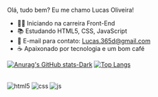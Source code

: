 Olá, tudo bem? Eu me chamo Lucas Oliveira! 

- 🧑‍💻 Iniciando na carreira Front-End
- 📚 Estudando HTML5, CSS, JavaScript
- 📧 E-mail para contato: Lucas.365d@gmail.com 
- ☕ Apaixonado por tecnologia e um bom café 

[![Anurag's GitHub stats-Dark](https://github-readme-stats.vercel.app/api?username=Lucas-OSousa&show_icons=true&theme=dark#gh-dark-mode-only)](https://github.com/Lucas-OSousa/github-readme-stats#gh-dark-mode-only)
[![Top Langs](https://github-readme-stats.vercel.app/api/top-langs/?username=Lucas-OSousa&hide_progress=true&theme=dark#gh-dark-mode-only)](https://github.com/Lucas-OSousa/github-readme-stats)


<div style="display: inline_block"><br>
<div style="display: inline_block">
  <img align="center" alt="html5" src="https://img.shields.io/badge/HTML5-E34F26?style=for-the-badge&logo=html5&logoColor=white" />
  <img align="center" alt="css" src="https://img.shields.io/badge/CSS3-1572B6?style=for-the-badge&logo=css3&logoColor=white" />
  <img align="center" alt="js" src="https://img.shields.io/badge/JavaScript-F7DF1E?style=for-the-badge&logo=javascript&logoColor=black" />
</div> <br>
